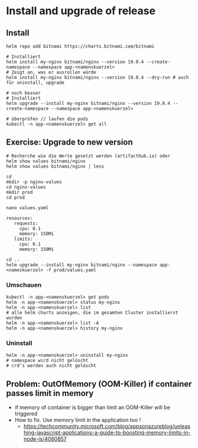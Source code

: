 #  Install and upgrade of release 

## Install 

```
helm repo add bitnami https://charts.bitnami.com/bitnami
```

```
# Installiert 
helm install my-nginx bitnami/nginx --version 19.0.4 --create-namespace --namespace app-<namenskuerzel>
# Zeigt an, was er ausrollen würde 
helm install my-nginx bitnami/nginx --version 19.0.4 --dry-run # auch für uninstall, upgrade 
```

```
# noch besser
# Installiert 
helm upgrade --install my-nginx bitnami/nginx --version 19.0.4 --create-namespace --namespace app-<namenskuerzel>
```

```
# überprüfen // laufen die pods 
kubectl -n app-<namenskuerzel> get all 
```

## Exercise: Upgrade to new version 

```
# Recherche wie die Werte gesetzt werden (artifacthub.io) oder
helm show values bitnami/nginx
helm show values bitnami/nginx | less
```

```
cd 
mkdir -p nginx-values 
cd nginx-values
mkdir prod
cd prod
```

```
nano values.yaml
```

```
resources:
   requests:
     cpu: 0.1
     memory: 150Mi
   limits:
     cpu: 0.1
     memory: 150Mi
```

```
cd ..
helm upgrade --install my-nginx bitnami/nginx --namespace app-<nameskuerzel> -f prod/values.yaml  
```

### Umschauen 

```
kubectl -n app-<namenskuerzel> get pods
helm -n app-<namenskuerzel> status my-nginx 
helm -n app-<namenskuerzel> list
# alle helm charts anzeigen, die im gesamten Cluster installierst wurden 
helm -n app-<namenskuerzel> list -A
helm -n app-<namenskuerzel> history my-nginx 
```

### Uninstall 

```
helm -n app-<namenskuerzel> uninstall my-nginx 
# namespace wird nicht gelöscht 
# crd's werden auch nicht gelöscht 
```

## Problem: OutOfMemory (OOM-Killer) if container passes limit in memory 

  * if memory of container is bigger than limit an OOM-Killer will be triggered
  * How to fix. Use memory limit in the application too !
    * https://techcommunity.microsoft.com/blog/appsonazureblog/unleashing-javascript-applications-a-guide-to-boosting-memory-limits-in-node-js/4080857
